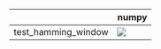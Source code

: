 |                     | numpy                                                                                                                                                              |
|:--------------------|:-------------------------------------------------------------------------------------------------------------------------------------------------------------------|
| test_hamming_window | <a href="https://github.com/unifyai/ivy/actions/runs/3602947825" rel="noopener noreferrer" target="_blank"><img src=https://img.shields.io/badge/-failure-red></a> |